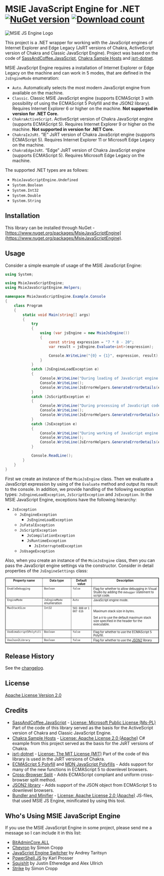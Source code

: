 MSIE JavaScript Engine for .NET [![NuGet version](http://img.shields.io/nuget/v/MsieJavaScriptEngine.svg)](https://www.nuget.org/packages/MsieJavaScriptEngine/)  [![Download count](https://img.shields.io/nuget/dt/MsieJavaScriptEngine.svg)](https://www.nuget.org/packages/MsieJavaScriptEngine/)
===============================

![MSIE JS Engine Logo](http://i.imgur.com/T3K5q.png)

This project is a .NET wrapper for working with the JavaScript engines of Internet Explorer and Edge Legacy (JsRT versions of Chakra, ActiveScript version of Chakra and Classic JavaScript Engine). 
Project was based on the code of [SassAndCoffee.JavaScript](https://github.com/anaisbetts/SassAndCoffee), [Chakra Sample Hosts](https://github.com/panopticoncentral/chakra-host) and [jsrt-dotnet](https://github.com/robpaveza/jsrt-dotnet).

MSIE JavaScript Engine requires a installation of Internet Explorer or Edge Legacy on the machine and can work in 5 modes, that are defined in the <code title="MsieJavaScriptEngine.JsEngineMode">JsEngineMode</code> enumeration:

 * `Auto`. Automatically selects the most modern JavaScript engine from available on the machine.
 * `Classic`. Classic MSIE JavaScript engine (supports ECMAScript 3 with possibility of using the ECMAScript 5 Polyfill and the JSON2 library). Requires Internet Explorer 6 or higher on the machine. **Not supported in version for .NET Core.**
 * `ChakraActiveScript`. ActiveScript version of Chakra JavaScript engine (supports ECMAScript 5). Requires Internet Explorer 9 or higher on the machine. **Not supported in version for .NET Core.**
 * `ChakraIeJsRt`. “IE” JsRT version of Chakra JavaScript engine (supports ECMAScript 5). Requires Internet Explorer 11 or Microsoft Edge Legacy on the machine.
 * `ChakraEdgeJsRt`. “Edge” JsRT version of Chakra JavaScript engine (supports ECMAScript 5). Requires Microsoft Edge Legacy on the machine.

The supported .NET types are as follows:

 * `MsieJavaScriptEngine.Undefined`
 * `System.Boolean`
 * `System.Int32`
 * `System.Double`
 * `System.String`

## Installation
This library can be installed through NuGet - [https://www.nuget.org/packages/MsieJavaScriptEngine](https://www.nuget.org/packages/MsieJavaScriptEngine).

## Usage
Consider a simple example of usage of the MSIE JavaScript Engine:

```csharp
using System;

using MsieJavaScriptEngine;
using MsieJavaScriptEngine.Helpers;

namespace MsieJavaScriptEngine.Example.Console
{
    class Program
    {
        static void Main(string[] args)
        {
            try
            {
                using (var jsEngine = new MsieJsEngine())
                {
                    const string expression = "7 * 8 - 20";
                    var result = jsEngine.Evaluate<int>(expression);

                    Console.WriteLine("{0} = {1}", expression, result);
                }
            }
            catch (JsEngineLoadException e)
            {
                Console.WriteLine("During loading of JavaScript engine an error occurred.");
                Console.WriteLine();
                Console.WriteLine(JsErrorHelpers.GenerateErrorDetails(e));
            }
            catch (JsScriptException e)
            {
                Console.WriteLine("During processing of JavaScript code an error occurred.");
                Console.WriteLine();
                Console.WriteLine(JsErrorHelpers.GenerateErrorDetails(e));
            }
            catch (JsException e)
            {
                Console.WriteLine("During working of JavaScript engine an unknown error occurred.");
                Console.WriteLine();
                Console.WriteLine(JsErrorHelpers.GenerateErrorDetails(e));
            }

            Console.ReadLine();
        }
    }
}
```

First we create an instance of the <code title="MsieJavaScriptEngine.MsieJsEngine">MsieJsEngine</code> class.
Then we evaluate a JavaScript expression by using of the `Evaluate` method and output its result to the console.
In addition, we provide handling of the following exception types: <code title="MsieJavaScriptEngine.JsEngineLoadException">JsEngineLoadException</code>, <code title="MsieJavaScriptEngine.JsScriptException">JsScriptException</code> and <code title="MsieJavaScriptEngine.JsException">JsException</code>.
In the MSIE JavaScript Engine, exceptions have the following hierarchy:

  * <code title="MsieJavaScriptEngine.JsException">JsException</code>
    * <code title="MsieJavaScriptEngine.JsEngineException">JsEngineException</code>
      * <code title="MsieJavaScriptEngine.JsEngineLoadException">JsEngineLoadException</code>
    * <code title="MsieJavaScriptEngine.JsFatalException">JsFatalException</code>
    * <code title="MsieJavaScriptEngine.JsScriptException">JsScriptException</code>
      * <code title="MsieJavaScriptEngine.JsCompilationException">JsCompilationException</code>
      * <code title="MsieJavaScriptEngine.JsRuntimeException">JsRuntimeException</code>
         * <code title="MsieJavaScriptEngine.JsInterruptedException">JsInterruptedException</code>
    * <code title="MsieJavaScriptEngine.JsUsageException">JsUsageException</code>

Also, when you create an instance of the <code title="MsieJavaScriptEngine.MsieJsEngine">MsieJsEngine</code> class, then you can pass the JavaScript engine settings via the constructor.
Consider in detail properties of the <code title="MsieJavaScriptEngine.JsEngineSettings">JsEngineSettings</code> class:

<table border="1" style="font-size: 0.7em">
    <thead>
        <tr valign="top">
            <th>Property name</th>
            <th>Data&nbsp;type</th>
            <th>Default value</th>
            <th>Description</th>
        </tr>
    </thead>
    <tbody>
        <tr valign="top">
            <td><code>EnableDebugging</code></td>
            <td><code title="System.Boolean">Boolean</code></td>
            <td><code>false</code></td>
            <td>Flag for whether to allow debugging in Visual Studio by adding the <code>debugger</code> statement to script code.</td>
        </tr>
        <tr valign="top">
            <td><code>EngineMode</code></td>
            <td><code title="MsieJavaScriptEngine.JsEngineMode">JsEngineMode</code> enumeration</td>
            <td><code>Auto</code></td>
            <td>JavaScript engine mode.</td>
        </tr>
        <tr valign="top">
            <td><code>MaxStackSize</code></td>
            <td><code title="System.Int32">Int32</code></td>
            <td><code>503 808</code> or <code>1 007 616</code></td>
            <td>
                <p>Maximum stack size in bytes.</p>
                <p>Set a <code>0</code> to use the default maximum stack size specified in the header for the executable.</p>
            </td>
        </tr>
        <tr valign="top">
            <td><code>UseEcmaScript5Polyfill</code></td>
            <td><code title="System.Boolean">Boolean</code></td>
            <td><code>false</code></td>
            <td>Flag for whether to use the ECMAScript 5 Polyfill.</td>
        </tr>
        <tr valign="top">
            <td><code>UseJson2Library</code></td>
            <td><code title="System.Boolean">Boolean</code></td>
            <td><code>false</code></td>
            <td>Flag for whether to use the <a href="https://github.com/douglascrockford/JSON-js">JSON2</a> library</td>
        </tr>
    </tbody>
</table>


## Release History
See the [changelog](CHANGELOG.md).

## License
[Apache License Version 2.0](LICENSE.md)

## Credits
 * [SassAndCoffee.JavaScript](https://github.com/anaisbetts/SassAndCoffee) - [License: Microsoft Public License (Ms-PL)](https://github.com/anaisbetts/SassAndCoffee/blob/master/COPYING) Part of the code of this library served as the basis for the ActiveScript version of Chakra and Classic JavaScript Engine.
 * [Chakra Sample Hosts](https://github.com/panopticoncentral/chakra-host) - [License: Apache License 2.0 (Apache)](https://github.com/panopticoncentral/chakra-host/blob/master/LICENSE) C# example from this project served as the basis for the JsRT versions of Chakra.
 * [jsrt-dotnet](https://github.com/robpaveza/jsrt-dotnet) - [License: The MIT License (MIT)](https://github.com/robpaveza/jsrt-dotnet/blob/master/LICENSE) Part of the code of this library is used in the JsRT versions of Chakra.
 * [ECMAScript 5 Polyfill](https://www.nuget.org/packages/ES5) and [MDN JavaScript Polyfills](https://developer.mozilla.org/en-US/docs/Web/JavaScript/Reference) - Adds support for many of the new functions in ECMAScript 5 to downlevel browsers.
 * [Cross-Browser Split](https://blog.stevenlevithan.com/archives/cross-browser-split) - Adds ECMAScript compliant and uniform cross-browser split method.
 * [JSON2 library](https://github.com/douglascrockford/JSON-js) - Adds support of the JSON object from ECMAScript 5 to downlevel browsers.
 * [Bundler and Minifier](https://github.com/madskristensen/BundlerMinifier) - [License: Apache License 2.0 (Apache)](http://github.com/madskristensen/BundlerMinifier/blob/master/LICENSE) JS-files, that used MSIE JS Engine, minificated by using this tool.

## Who's Using MSIE JavaScript Engine
If you use the MSIE JavaScript Engine in some project, please send me a message so I can include it in this list:

 * [BitAdminCore.ALL](https://www.nuget.org/packages/BitAdminCore.ALL)
 * [Chevron](https://github.com/simoncropparchived/Chevron) by Simon Cropp
 * [JavaScript Engine Switcher](https://github.com/Taritsyn/JavaScriptEngineSwitcher) by Andrey Taritsyn
 * [PowerShell.JS](https://github.com/klumsy/powershellJS) by Karl Prosser
 * [SquishIt](https://github.com/jetheredge/SquishIt) by Justin Etheredge and Alex Ullrich
 * [Strike](https://github.com/simoncropparchived/Strike) by Simon Cropp